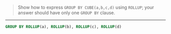> Show how to express `GROUP BY CUBE(a,b,c,d)` using `ROLLUP`; your answer should
> have only one `GROUP BY` clause.


--------------------------------

```sql
GROUP BY ROLLUP(a), ROLLUP(b), ROLLUP(c), ROLLUP(d)
```